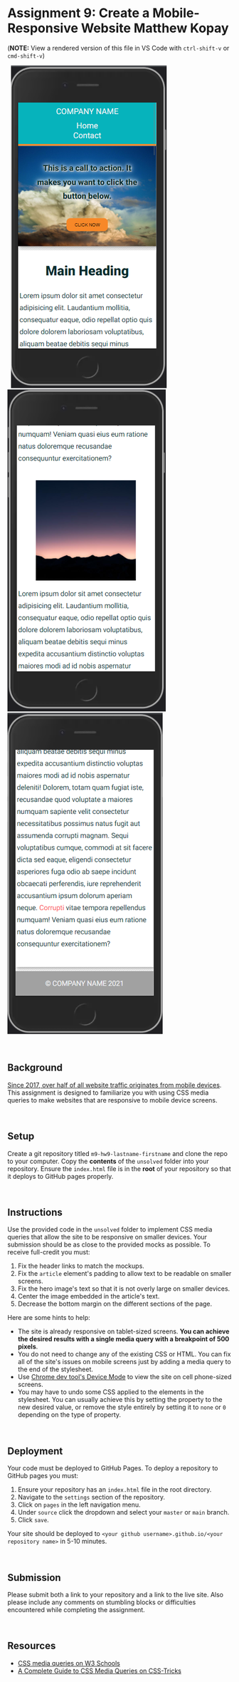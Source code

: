 # Assignment 9: Create a Mobile-Responsive Website Matthew Kopay

(**NOTE:** View a rendered version of this file in VS Code with `ctrl-shift-v` or `cmd-shift-v`)

&nbsp;
![Final site example 1](iphone1.png)
![Final site example 2](iphone2.png)
![Final site example 3](iphone3.png)

&nbsp;
## Background

[Since 2017, over half of all website traffic originates from mobile devices](https://www.oberlo.com/statistics/mobile-internet-traffic). This assignment is designed to familiarize you with using CSS media queries to make websites that are responsive to mobile device screens. 

&nbsp;
## Setup

Create a git repository titled `m9-hw9-lastname-firstname` and clone the repo to your computer. Copy the **contents** of the `unsolved` folder into your repository. Ensure the `index.html` file is in the **root** of your repository so that it deploys to GitHub pages properly.

&nbsp;
## Instructions

Use the provided code in the `unsolved` folder to implement CSS media queries that allow the site to be responsive on smaller devices. Your submission should be as close to the provided mocks as possible. To receive full-credit you must:

1. Fix the header links to match the mockups.
1. Fix the `article` element's padding to allow text to be readable on smaller screens.
1. Fix the hero image's text so that it is not overly large on smaller devices.
1. Center the image embedded in the article's text.
1. Decrease the bottom margin on the different sections of the page.

Here are some hints to help:

* The site is already responsive on tablet-sized screens. **You can achieve the desired results with a single media query with a breakpoint of 500 pixels**.
* You do not need to change any of the existing CSS or HTML. You can fix all of the site's issues on mobile screens just by adding a media query to the end of the stylesheet.
* Use [Chrome dev tool's Device Mode](https://developer.chrome.com/docs/devtools/device-mode/) to view the site on cell phone-sized screens.
* You may have to undo some CSS applied to the elements in the stylesheet. You can usually achieve this by setting the property to the new desired value, or remove the style entirely by setting it to `none` or `0` depending on the type of property.

&nbsp;
## Deployment

Your code must be deployed to GitHub Pages. To deploy a repository to GitHub pages you must:

1. Ensure your repository has an `index.html` file in the root directory.
1. Navigate to the `settings` section of the repository.
1. Click on `pages` in the left navigation menu.
1. Under `source` click the dropdown and select your `master` or `main` branch.
1. Click `save`.

Your site should be deployed to `<your github username>.github.io/<your repository name>` in 5-10 minutes.

&nbsp;
## Submission

Please submit both a link to your repository and a link to the live site. Also please include any comments on stumbling blocks or difficulties encountered while completing the assignment.

&nbsp;
## Resources

* [CSS media queries on W3 Schools](https://www.w3schools.com/css/css3_mediaqueries.asp)
* [A Complete Guide to CSS Media Queries on CSS-Tricks](https://css-tricks.com/a-complete-guide-to-css-media-queries/)